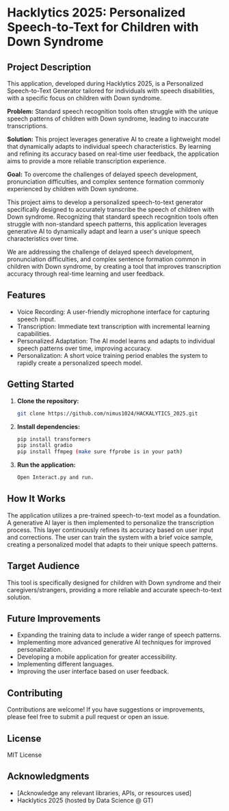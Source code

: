 # Hacklytics 2025: Personalized Speech-to-Text for Children with Down Syndrome

## Project Description

This application, developed during Hacklytics 2025, is a Personalized Speech-to-Text Generator tailored for individuals with speech disabilities, with a specific focus on children with Down syndrome.

**Problem:** Standard speech recognition tools often struggle with the unique speech patterns of children with Down syndrome, leading to inaccurate transcriptions.

**Solution:** This project leverages generative AI to create a lightweight model that dynamically adapts to individual speech characteristics. By learning and refining its accuracy based on real-time user feedback, the application aims to provide a more reliable transcription experience.

**Goal:** To overcome the challenges of delayed speech development, pronunciation difficulties, and complex sentence formation commonly experienced by children with Down syndrome.

This project aims to develop a personalized speech-to-text generator specifically designed to accurately transcribe the speech of children with Down syndrome. Recognizing that standard speech recognition tools often struggle with non-standard speech patterns, this application leverages generative AI to dynamically adapt and learn a user's unique speech characteristics over time.

We are addressing the challenge of delayed speech development, pronunciation difficulties, and complex sentence formation common in children with Down syndrome, by creating a tool that improves transcription accuracy through real-time learning and user feedback.

## Features

* Voice Recording: A user-friendly microphone interface for capturing speech input.
* Transcription: Immediate text transcription with incremental learning capabilities.
* Personalized Adaptation: The AI model learns and adapts to individual speech patterns over time, improving accuracy.
* Personalization: A short voice training period enables the system to rapidly create a personalized speech model.

## Getting Started

1.  **Clone the repository:**
    ```bash
    git clone https://github.com/nimus1024/HACKALYTICS_2025.git
    ```
2.  **Install dependencies:**
    ```bash
    pip install transformers
    pip install gradio
    pip install ffmpeg (make sure ffprobe is in your path)
    ```
3.  **Run the application:**
    ```bash
    Open Interact.py and run.
    ```

## How It Works

The application utilizes a pre-trained speech-to-text model as a foundation. A generative AI layer is then implemented to personalize the transcription process. This layer continuously refines its accuracy based on user input and corrections. The user can train the system with a brief voice sample, creating a personalized model that adapts to their unique speech patterns.

## Target Audience

This tool is specifically designed for children with Down syndrome and their caregivers/strangers, providing a more reliable and accurate speech-to-text solution.

## Future Improvements

* Expanding the training data to include a wider range of speech patterns.
* Implementing more advanced generative AI techniques for improved personalization.
* Developing a mobile application for greater accessibility.
* Implementing different languages.
* Improving the user interface based on user feedback.

## Contributing

Contributions are welcome! If you have suggestions or improvements, please feel free to submit a pull request or open an issue.

## License

MIT License

## Acknowledgments

* [Acknowledge any relevant libraries, APIs, or resources used]
* Hacklytics 2025 (hosted by Data Science @ GT)
